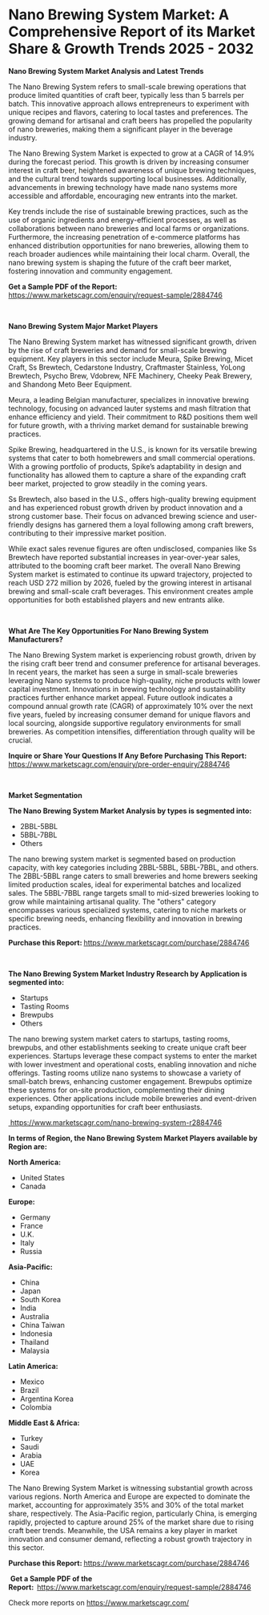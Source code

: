 <p><h1>Nano Brewing System Market: A Comprehensive Report of its Market Share & Growth Trends 2025 - 2032</h1></p><p><strong>Nano Brewing System Market Analysis and Latest Trends</strong></p>
<p><p>The Nano Brewing System refers to small-scale brewing operations that produce limited quantities of craft beer, typically less than 5 barrels per batch. This innovative approach allows entrepreneurs to experiment with unique recipes and flavors, catering to local tastes and preferences. The growing demand for artisanal and craft beers has propelled the popularity of nano breweries, making them a significant player in the beverage industry.</p><p>The Nano Brewing System Market is expected to grow at a CAGR of 14.9% during the forecast period. This growth is driven by increasing consumer interest in craft beer, heightened awareness of unique brewing techniques, and the cultural trend towards supporting local businesses. Additionally, advancements in brewing technology have made nano systems more accessible and affordable, encouraging new entrants into the market.</p><p>Key trends include the rise of sustainable brewing practices, such as the use of organic ingredients and energy-efficient processes, as well as collaborations between nano breweries and local farms or organizations. Furthermore, the increasing penetration of e-commerce platforms has enhanced distribution opportunities for nano breweries, allowing them to reach broader audiences while maintaining their local charm. Overall, the nano brewing system is shaping the future of the craft beer market, fostering innovation and community engagement.</p></p>
<p><strong>Get a Sample PDF of the Report:&nbsp;</strong> <a href="https://www.marketscagr.com/enquiry/request-sample/2884746?utm_campaign=2660&utm_medium=2&utm_source=Github&utm_content=ia&utm_term=13032025&utm_id=nano-brewing-system">https://www.marketscagr.com/enquiry/request-sample/2884746</a></p>
<p>&nbsp;</p>
<p><strong>Nano Brewing System Major Market Players</strong></p>
<p><p>The Nano Brewing System market has witnessed significant growth, driven by the rise of craft breweries and demand for small-scale brewing equipment. Key players in this sector include Meura, Spike Brewing, Micet Craft, Ss Brewtech, Cedarstone Industry, Craftmaster Stainless, YoLong Brewtech, Psycho Brew, Vdobrew, NFE Machinery, Cheeky Peak Brewery, and Shandong Meto Beer Equipment.</p><p>Meura, a leading Belgian manufacturer, specializes in innovative brewing technology, focusing on advanced lauter systems and mash filtration that enhance efficiency and yield. Their commitment to R&D positions them well for future growth, with a thriving market demand for sustainable brewing practices.</p><p>Spike Brewing, headquartered in the U.S., is known for its versatile brewing systems that cater to both homebrewers and small commercial operations. With a growing portfolio of products, Spike’s adaptability in design and functionality has allowed them to capture a share of the expanding craft beer market, projected to grow steadily in the coming years.</p><p>Ss Brewtech, also based in the U.S., offers high-quality brewing equipment and has experienced robust growth driven by product innovation and a strong customer base. Their focus on advanced brewing science and user-friendly designs has garnered them a loyal following among craft brewers, contributing to their impressive market position.</p><p>While exact sales revenue figures are often undisclosed, companies like Ss Brewtech have reported substantial increases in year-over-year sales, attributed to the booming craft beer market. The overall Nano Brewing System market is estimated to continue its upward trajectory, projected to reach USD 272 million by 2026, fueled by the growing interest in artisanal brewing and small-scale craft beverages. This environment creates ample opportunities for both established players and new entrants alike.</p></p>
<p>&nbsp;</p>
<p><strong>What Are The Key Opportunities For Nano Brewing System Manufacturers?</strong></p>
<p><p>The Nano Brewing System market is experiencing robust growth, driven by the rising craft beer trend and consumer preference for artisanal beverages. In recent years, the market has seen a surge in small-scale breweries leveraging Nano systems to produce high-quality, niche products with lower capital investment. Innovations in brewing technology and sustainability practices further enhance market appeal. Future outlook indicates a compound annual growth rate (CAGR) of approximately 10% over the next five years, fueled by increasing consumer demand for unique flavors and local sourcing, alongside supportive regulatory environments for small breweries. As competition intensifies, differentiation through quality will be crucial.</p></p>
<p><strong>Inquire or Share Your Questions If Any Before Purchasing This Report:</strong> <a href="https://www.marketscagr.com/enquiry/pre-order-enquiry/2884746?utm_campaign=2660&utm_medium=2&utm_source=Github&utm_content=ia&utm_term=13032025&utm_id=nano-brewing-system">https://www.marketscagr.com/enquiry/pre-order-enquiry/2884746</a></p>
<p>&nbsp;</p>
<p><strong>Market Segmentation</strong></p>
<p><strong>The Nano Brewing System Market Analysis by types is segmented into:</strong></p>
<p><ul><li>2BBL-5BBL</li><li>5BBL-7BBL</li><li>Others</li></ul></p>
<p><p>The nano brewing system market is segmented based on production capacity, with key categories including 2BBL-5BBL, 5BBL-7BBL, and others. The 2BBL-5BBL range caters to small breweries and home brewers seeking limited production scales, ideal for experimental batches and localized sales. The 5BBL-7BBL range targets small to mid-sized breweries looking to grow while maintaining artisanal quality. The "others" category encompasses various specialized systems, catering to niche markets or specific brewing needs, enhancing flexibility and innovation in brewing practices.</p></p>
<p><strong>Purchase this Report:&nbsp;</strong><a href="https://www.marketscagr.com/purchase/2884746?utm_campaign=2660&utm_medium=2&utm_source=Github&utm_content=ia&utm_term=13032025&utm_id=nano-brewing-system">https://www.marketscagr.com/purchase/2884746</a></p>
<p>&nbsp;</p>
<p><strong>The Nano Brewing System Market Industry Research by Application is segmented into:</strong></p>
<p><ul><li>Startups</li><li>Tasting Rooms</li><li>Brewpubs</li><li>Others</li></ul></p>
<p><p>The nano brewing system market caters to startups, tasting rooms, brewpubs, and other establishments seeking to create unique craft beer experiences. Startups leverage these compact systems to enter the market with lower investment and operational costs, enabling innovation and niche offerings. Tasting rooms utilize nano systems to showcase a variety of small-batch brews, enhancing customer engagement. Brewpubs optimize these systems for on-site production, complementing their dining experiences. Other applications include mobile breweries and event-driven setups, expanding opportunities for craft beer enthusiasts.</p></p>
<p><a href="https://www.marketscagr.com/nano-brewing-system-r2884746?utm_campaign=2660&utm_medium=2&utm_source=Github&utm_content=ia&utm_term=13032025&utm_id=nano-brewing-system">&nbsp;https://www.marketscagr.com/nano-brewing-system-r2884746</a></p>
<p><strong>In terms of Region, the Nano Brewing System Market Players available by Region are:</strong></p>
<p>
    <p> <strong> North America: </strong>
        <ul>
            <li>United States</li>
            <li>Canada</li>
        </ul>
        </p> 
    <p> <strong> Europe: </strong>
        <ul>
            <li>Germany</li>
            <li>France</li>
            <li>U.K.</li>
            <li>Italy</li>
            <li>Russia</li>
        </ul>
        </p> 
    <p> <strong> Asia-Pacific: </strong>
        <ul>
            <li>China</li>
            <li>Japan</li>
            <li>South Korea</li>
            <li>India</li>
            <li>Australia</li>
            <li>China Taiwan</li>
            <li>Indonesia</li>
            <li>Thailand</li>
            <li>Malaysia</li>
        </ul>
        </p> 
    <p> <strong> Latin America: </strong>
        <ul>
            <li>Mexico</li>
            <li>Brazil</li>
            <li>Argentina Korea</li>
            <li>Colombia</li>
        </ul>
        </p> 
    <p> <strong> Middle East & Africa: </strong>
        <ul>
            <li>Turkey</li>
            <li>Saudi</li>
            <li>Arabia</li>
            <li>UAE</li>
            <li>Korea</li>
        </ul>
    </p>
    </p>
<p><p>The Nano Brewing System Market is witnessing substantial growth across various regions. North America and Europe are expected to dominate the market, accounting for approximately 35% and 30% of the total market share, respectively. The Asia-Pacific region, particularly China, is emerging rapidly, projected to capture around 25% of the market share due to rising craft beer trends. Meanwhile, the USA remains a key player in market innovation and consumer demand, reflecting a robust growth trajectory in this sector.</p></p>
<p><strong>Purchase this Report: </strong><a href="https://www.marketscagr.com/purchase/2884746?utm_campaign=2660&utm_medium=2&utm_source=Github&utm_content=ia&utm_term=13032025&utm_id=nano-brewing-system">https://www.marketscagr.com/purchase/2884746</a></p>
<p>&nbsp;<strong>Get a Sample PDF of the Report:&nbsp;&nbsp;</strong><a href="https://www.marketscagr.com/enquiry/request-sample/2884746?utm_campaign=2660&utm_medium=2&utm_source=Github&utm_content=ia&utm_term=13032025&utm_id=nano-brewing-system">https://www.marketscagr.com/enquiry/request-sample/2884746</a></p>
<p><strong></strong></p>
<p>Check more reports on <a href="https://www.marketscagr.com/?utm_campaign=2660&utm_medium=2&utm_source=Github&utm_content=ia&utm_term=13032025&utm_id=nano-brewing-system">https://www.marketscagr.com/</a></p>